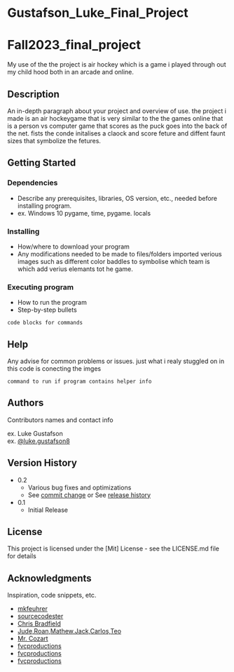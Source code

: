 # Gustafson_Luke_Final_Project
# Fall2023_final_project

My use of the the project is air hockey which is a game i played through out my child hood both in an arcade and online.

## Description 

An in-depth paragraph about your project and overview of use.
the project i made is an air hockeygame that is very similar to the the games online that is a person vs computer game that scores as the puck goes into the back of the net. fists the conde initalises a claock and score feture and diffent faunt sizes that symbolize the fetures. 


## Getting Started

### Dependencies

* Describe any prerequisites, libraries, OS version, etc., needed before installing program.
* ex. Windows 10
pygame, time, pygame. locals 
### Installing

* How/where to download your program
* Any modifications needed to be made to files/folders
imported verious images such as different color baddles to symbolise which team is which add verius elemants tot he game. 

### Executing program

* How to run the program
* Step-by-step bullets
```
code blocks for commands
```

## Help

Any advise for common problems or issues. just what i realy stuggled on in this code is conecting the imges 
```
command to run if program contains helper info
```

## Authors

Contributors names and contact info

ex. Luke Gustafson  
ex. [@luke.gustafson8]()

## Version History

* 0.2
    * Various bug fixes and optimizations
    * See [commit change]() or See [release history]()
* 0.1
    * Initial Release

## License

This project is licensed under the [Mit] License - see the LICENSE.md file for details

## Acknowledgments

Inspiration, code snippets, etc.
* [mkfeuhrer](https://github.com/mkfeuhrer/Air-hockey/blob/master/main.py)
* [sourcecodester](https://www.sourcecodester.com/python/14565/air-hockey-game-using-python-source-code.html)
* [Chris Bradfield](http://kidscancode.org/blog/)
* [Jude,Roan,Mathew,Jack,Carlos,Teo](Tablemates)
* [Mr. Cozart](teacher)
* [fvcproductions](https://gist.github.com/fvcproductions/1bfc2d4aecb01a834b46)
* [fvcproductions](https://gist.github.com/fvcproductions/1bfc2d4aecb01a834b46)
* [fvcproductions](https://gist.github.com/fvcproductions/1bfc2d4aecb01a834b46)